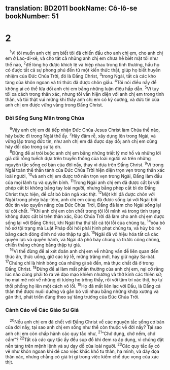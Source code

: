 translation: BD2011
bookName: Cô-lô-se 
bookNumber: 51
-------

<div class="title"><h1>2</h1></div>
<span class="verse co_2_1"> <sup>1</sup>Vì tôi muốn anh chị em biết tôi đã chiến đấu cho anh chị em, cho anh chị em ở Lao-đi-xê, và cho tất cả những anh chị em chưa hề biết mặt tôi như thể nào, </span>
<span class="verse co_2_2"><sup>2</sup>để lòng họ được khích lệ và hiệp nhau trong tình thương, hầu họ có được tất cả sự phong phú đến từ một kiến thức thật, giúp họ biết huyền nhiệm của Ðức Chúa Trời, đó là Ðấng Christ, </span>
<span class="verse co_2_3"><sup>3</sup>trong Ngài, tất cả các kho tàng của khôn ngoan và tri thức đã được chôn giấu. </span>
<span class="verse co_2_4"><sup>4</sup>Tôi nói điều nầy để không ai có thể lừa dối anh chị em bằng những luận điệu hấp dẫn. </span>
<span class="verse co_2_5"><sup>5</sup>Vì tuy tôi xa cách trong thân xác, nhưng tôi vẫn hiện diện với anh chị em trong tinh thần, và tôi thật vui mừng khi thấy anh chị em có kỷ cương, và đức tin của anh chị em được vững vàng trong Ðấng Christ.<br/></span>
<div class="title"><h3>Ðời Sống Sung Mãn trong Chúa</h3></div>
<span class="verse co_2_6"> <sup>6</sup>Vậy anh chị em đã tiếp nhận Ðức Chúa Jesus Christ làm Chúa thể nào, hãy bước đi trong Ngài thể ấy. </span>
<span class="verse co_2_7"><sup>7</sup>Hãy đâm rễ, xây dựng lên trong Ngài, và vững lập trong đức tin, như anh chị em đã được dạy dỗ; anh chị em cũng hãy dồi dào trong sự tạ ơn.<br/></span>
<span class="verse co_2_8"> <sup>8</sup>Ðừng để ai trói buộc anh chị em bằng những triết lý mơ hồ và những lời giả dối rỗng tuếch dựa trên truyền thống của loài người và trên những nguyên tắc sống cơ bản của đời nầy, thay vì dựa trên Ðấng Christ. </span>
<span class="verse co_2_9"><sup>9</sup>Vì trong Ngài toàn thể thần tánh của Ðức Chúa Trời hiện diện trọn vẹn trong thân xác loài người, </span>
<span class="verse co_2_10"><sup>10</sup>và anh chị em được trở nên trọn vẹn trong Ngài, Ðấng làm đầu của mọi lãnh tụ và quyền bính. </span>
<span class="verse co_2_11"><sup>11</sup>Trong Ngài anh chị em đã được cắt bì với phép cắt bì không bằng tay loài người, nhưng bằng phép cắt bì do Ðấng Christ thực hiện, để cắt bỏ bản ngã xác thịt. </span>
<span class="verse co_2_12"><sup>12</sup>Một khi đã được chôn với Ngài trong phép báp-têm, anh chị em cũng đã được sống lại với Ngài bởi đức tin vào quyền năng của Ðức Chúa Trời, Ðấng đã làm cho Ngài sống lại từ cõi chết. </span>
<span class="verse co_2_13"><sup>13</sup>Khi anh chị em còn chết trong tội lỗi mình và trong tình trạng không được cắt bì trên thân xác, Ðức Chúa Trời đã làm cho anh chị em được sống lại với Ðấng Christ, khi Ngài tha thứ tất cả tội lỗi của chúng ta, </span>
<span class="verse co_2_14"><sup>14</sup>xóa bỏ hồ sơ tội trạng mà Luật Pháp đòi hỏi phải hình phạt chúng ta, và hủy bỏ nó bằng cách đóng đinh nó vào thập tự giá. </span>
<span class="verse co_2_15"><sup>15</sup>Ngài đã vô hiệu hóa tất cả các quyền lực và quyền hành, và Ngài đã phô bày chúng ra trước công chúng, chiến thắng chúng bằng thập tự giá.<br/></span>
<span class="verse co_2_16"> <sup>16</sup>Vì thế đừng để ai xét đoán anh chị em về những vấn đề liên quan đến thức ăn, thức uống, giữ các kỳ lễ, mừng trăng mới, hay giữ ngày Sa-bát. </span>
<span class="verse co_2_17"><sup>17</sup>Chúng chỉ là hình bóng của những gì sẽ đến, mà thực chất đã ở trong Ðấng Christ. </span>
<span class="verse co_2_18"><sup>18</sup>Ðừng để ai làm mất phần thưởng của anh chị em, nại cớ rằng lúc nào cũng phải tỏ ra vẻ đạo mạo khiêm nhường và thờ kính các thiên sứ; họ mải mê nói về những dị tượng họ trông thấy, rồi với tâm trí xác thịt, họ tự thổi phồng họ lên một cách vô lối. </span>
<span class="verse co_2_19"><sup>19</sup>Họ đã mất liên lạc với Ðầu, là Ðấng cả thân thể được nuôi dưỡng và gắn bó với nhau bằng những khớp xương và gân thịt, phát triển đúng theo sự tăng trưởng của Ðức Chúa Trời.<br/></span>
<div class="title"><h3>Cảnh Cáo về Các Giáo Sư Giả</h3></div>
<span class="verse co_2_20"> <sup>20</sup>Nếu anh chị em đã chết với Ðấng Christ về các nguyên tắc sống cơ bản của đời nầy, tại sao anh chị em sống như thể còn thuộc về đời nầy? Tại sao anh chị em còn chấp hành các quy tắc như, </span>
<span class="verse co_2_21"><sup>21</sup>“Chớ đụng, chớ nếm, chớ cầm”? </span>
<span class="verse co_2_22"><sup>22</sup>Tất cả các quy tắc ấy đều sụp đổ khi đem ra áp dụng, vì chúng đặt nền tảng trên mệnh lệnh và sự dạy dỗ của loài người. </span>
<span class="verse co_2_23"><sup>23</sup>Các quy tắc ấy có vẻ như khôn ngoan khi đề cao việc khắc khổ tu thân, hạ mình, và đày đọa thân xác, nhưng chẳng có giá trị gì trong việc kiềm chế dục vọng của xác thịt.<br/></span>
